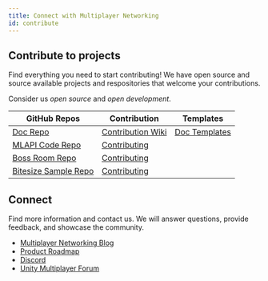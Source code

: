 ```yaml
---
title: Connect with Multiplayer Networking
id: contribute
---
```


## Contribute to projects

Find everything you need to start contributing! We have open source and source available projects and respositories that welcome your contributions.

Consider us *open source* and *open development*.

<div class="table-columns-plain">

| GitHub Repos | Contribution | Templates |
| -- | -- | -- |
| [Doc Repo](https://github.com/Unity-Technologies/com.unity.multiplayer.docs) | [Contribution Wiki](https://github.com/Unity-Technologies/com.unity.multiplayer.docs/wiki) | [Doc Templates](template.md) |
| [MLAPI Code Repo](https://github.com/Unity-Technologies/com.unity.multiplayer.mlapi) | [Contributing](https://github.com/Unity-Technologies/com.unity.multiplayer.mlapi/blob/master/CONTRIBUTING.md) | |
| [Boss Room Repo](https://github.com/Unity-Technologies/com.unity.multiplayer.samples.coop) | [Contributing](https://github.com/Unity-Technologies/com.unity.multiplayer.samples.coop/blob/main/CONTRIBUTING.md) | |
| [Bitesize Sample Repo](https://github.com/Unity-Technologies/com.unity.multiplayer.samples.bitesize) | [Contributing](https://github.com/Unity-Technologies/com.unity.multiplayer.samples.bitesize/blob/main/CONTRIBUTING.md) | |

</div>

## Connect

Find more information and contact us. We will answer questions, provide feedback, and showcase the community.

* [Multiplayer Networking Blog](/blog)
* [Product Roadmap](https://resources.unity.com/unity-engine-roadmap/multiplayer?_ga=2.3325744.161728773.1620142040-1248292904.1615224091)
* [Discord](https://discord.gg/buMxnnPvTb)
* [Unity Multiplayer Forum](https://forum.unity.com/forums/multiplayer.26/?_ga=2.3325744.161728773.1620142040-1248292904.1615224091)